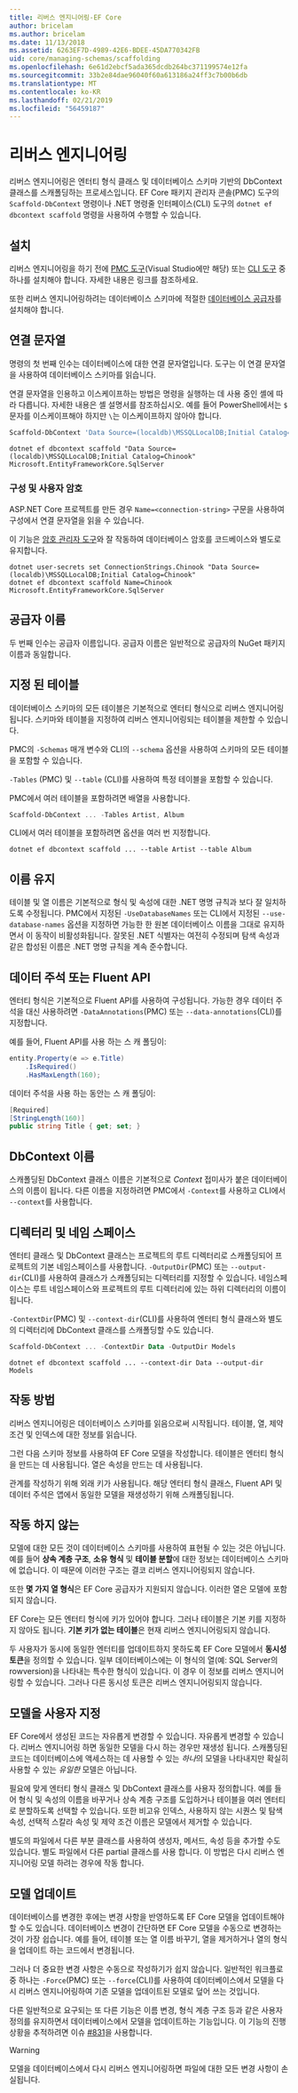 ```yaml
---
title: 리버스 엔지니어링-EF Core
author: bricelam
ms.author: bricelam
ms.date: 11/13/2018
ms.assetid: 6263EF7D-4989-42E6-BDEE-45DA770342FB
uid: core/managing-schemas/scaffolding
ms.openlocfilehash: 6e61d2ebcf5ada365dcdb264bc371199574e12fa
ms.sourcegitcommit: 33b2e84dae96040f60a613186a24ff3c7b00b6db
ms.translationtype: MT
ms.contentlocale: ko-KR
ms.lasthandoff: 02/21/2019
ms.locfileid: "56459187"
---
```

# <a name="reverse-engineering"></a>리버스 엔지니어링

리버스 엔지니어링은 엔터티 형식 클래스 및 데이터베이스 스키마 기반의 DbContext 클래스를 스캐폴딩하는 프로세스입니다. EF Core 패키지 관리자 콘솔(PMC) 도구의 `Scaffold-DbContext` 명령이나 .NET 명령줄 인터페이스(CLI) 도구의 `dotnet ef dbcontext scaffold` 명령을 사용하여 수행할 수 있습니다.

## <a name="installing"></a>설치

리버스 엔지니어링을 하기 전에 [PMC 도구](xref:core/miscellaneous/cli/powershell)(Visual Studio에만 해당) 또는 [CLI 도구](xref:core/miscellaneous/cli/dotnet) 중 하나를 설치해야 합니다. 자세한 내용은 링크를 참조하세요.

또한 리버스 엔지니어링하려는 데이터베이스 스키마에 적절한 [데이터베이스 공급자](xref:core/providers/index)를 설치해야 합니다.

## <a name="connection-string"></a>연결 문자열

명령의 첫 번째 인수는 데이터베이스에 대한 연결 문자열입니다. 도구는 이 연결 문자열을 사용하여 데이터베이스 스키마를 읽습니다.

연결 문자열을 인용하고 이스케이프하는 방법은 명령을 실행하는 데 사용 중인 셸에 따라 다릅니다. 자세한 내용은 셸 설명서를 참조하십시오. 예를 들어 PowerShell에서는 `$` 문자를 이스케이프해야 하지만 `\`는 이스케이프하지 않아야 합니다.

``` powershell
Scaffold-DbContext 'Data Source=(localdb)\MSSQLLocalDB;Initial Catalog=Chinook' Microsoft.EntityFrameworkCore.SqlServer
```

``` Console
dotnet ef dbcontext scaffold "Data Source=(localdb)\MSSQLLocalDB;Initial Catalog=Chinook" Microsoft.EntityFrameworkCore.SqlServer
```

### <a name="configuration-and-user-secrets"></a>구성 및 사용자 암호

ASP.NET Core 프로젝트를 만든 경우 `Name=<connection-string>` 구문을 사용하여 구성에서 연결 문자열을 읽을 수 있습니다.

이 기능은 [암호 관리자 도구](https://docs.microsoft.com/aspnet/core/security/app-secrets#secret-manager)와 잘 작동하여 데이터베이스 암호를 코드베이스와 별도로 유지합니다.

``` Console
dotnet user-secrets set ConnectionStrings.Chinook "Data Source=(localdb)\MSSQLLocalDB;Initial Catalog=Chinook"
dotnet ef dbcontext scaffold Name=Chinook Microsoft.EntityFrameworkCore.SqlServer
```

## <a name="provider-name"></a>공급자 이름

두 번째 인수는 공급자 이름입니다. 공급자 이름은 일반적으로 공급자의 NuGet 패키지 이름과 동일합니다.

## <a name="specifying-tables"></a>지정 된 테이블

데이터베이스 스키마의 모든 테이블은 기본적으로 엔터티 형식으로 리버스 엔지니어링됩니다. 스키마와 테이블을 지정하여 리버스 엔지니어링되는 테이블을 제한할 수 있습니다.

PMC의 `-Schemas` 매개 변수와 CLI의 `--schema` 옵션을 사용하여 스키마의 모든 테이블을 포함할 수 있습니다.

`-Tables` (PMC) 및 `--table` (CLI)를 사용하여 특정 테이블을 포함할 수 있습니다.

PMC에서 여러 테이블을 포함하려면 배열을 사용합니다.

``` powershell
Scaffold-DbContext ... -Tables Artist, Album
```

CLI에서 여러 테이블을 포함하려면 옵션을 여러 번 지정합니다.

``` Console
dotnet ef dbcontext scaffold ... --table Artist --table Album
```

## <a name="preserving-names"></a>이름 유지

테이블 및 열 이름은 기본적으로 형식 및 속성에 대한 .NET 명명 규칙과 보다 잘 일치하도록 수정됩니다. PMC에서 지정된 `-UseDatabaseNames` 또는 CLI에서 지정된 `--use-database-names` 옵션을 지정하면 가능한 한 원본 데이터베이스 이름을 그대로 유지하면서 이 동작이 비활성화됩니다. 잘못된 .NET 식별자는 여전히 수정되며 탐색 속성과 같은 합성된 이름은 .NET 명명 규칙을 계속 준수합니다.

## <a name="fluent-api-or-data-annotations"></a>데이터 주석 또는 Fluent API

엔터티 형식은 기본적으로 Fluent API를 사용하여 구성됩니다. 가능한 경우 데이터 주석을 대신 사용하려면 `-DataAnnotations`(PMC) 또는 `--data-annotations`(CLI)를 지정합니다.

예를 들어, Fluent API를 사용 하는 스 캐 폴딩이:

``` csharp
entity.Property(e => e.Title)
    .IsRequired()
    .HasMaxLength(160);
```

데이터 주석을 사용 하는 동안는 스 캐 폴딩이:

``` csharp
[Required]
[StringLength(160)]
public string Title { get; set; }
```

## <a name="dbcontext-name"></a>DbContext 이름

스캐폴딩된 DbContext 클래스 이름은 기본적으로 *Context* 접미사가 붙은 데이터베이스의 이름이 됩니다. 다른 이름을 지정하려면 PMC에서 `-Context`를 사용하고 CLI에서 `--context`를 사용합니다.

## <a name="directories-and-namespaces"></a>디렉터리 및 네임 스페이스

엔터티 클래스 및 DbContext 클래스는 프로젝트의 루트 디렉터리로 스캐폴딩되어 프로젝트의 기본 네임스페이스를 사용합니다. `-OutputDir`(PMC) 또는 `--output-dir`(CLI)를 사용하여 클래스가 스캐폴딩되는 디렉터리를 지정할 수 있습니다. 네임스페이스는 루트 네임스페이스와 프로젝트의 루트 디렉터리에 있는 하위 디렉터리의 이름이 됩니다.

`-ContextDir`(PMC) 및 `--context-dir`(CLI)를 사용하여 엔터티 형식 클래스와 별도의 디렉터리에 DbContext 클래스를 스캐폴딩할 수도 있습니다.

``` powershell
Scaffold-DbContext ... -ContextDir Data -OutputDir Models
```

``` Console
dotnet ef dbcontext scaffold ... --context-dir Data --output-dir Models
```

## <a name="how-it-works"></a>작동 방법

리버스 엔지니어링은 데이터베이스 스키마를 읽음으로써 시작됩니다. 테이블, 열, 제약 조건 및 인덱스에 대한 정보를 읽습니다.

그런 다음 스키마 정보를 사용하여 EF Core 모델을 작성합니다. 테이블은 엔터티 형식을 만드는 데 사용됩니다. 열은 속성을 만드는 데 사용됩니다.

관계를 작성하기 위해 외래 키가 사용됩니다. 해당 엔터티 형식 클래스, Fluent API 및 데이터 주석은 앱에서 동일한 모델을 재생성하기 위해 스캐폴딩됩니다.

## <a name="what-doesnt-work"></a>작동 하지 않는

모델에 대한 모든 것이 데이터베이스 스키마를 사용하여 표현될 수 있는 것은 아닙니다. 예를 들어 **상속 계층 구조**, **소유 형식** 및 **테이블 분할**에 대한 정보는 데이터베이스 스키마에 없습니다. 이 때문에 이러한 구조는 결코 리버스 엔지니어링되지 않습니다.

또한 **몇 가지 열 형식**은 EF Core 공급자가 지원되지 않습니다. 이러한 열은 모델에 포함되지 않습니다.

EF Core는 모든 엔터티 형식에 키가 있어야 합니다. 그러나 테이블은 기본 키를 지정하지 않아도 됩니다. **기본 키가 없는 테이블**은 현재 리버스 엔지니어링되지 않습니다.

두 사용자가 동시에 동일한 엔터티를 업데이트하지 못하도록 EF Core 모델에서 **동시성 토큰**을 정의할 수 있습니다.  일부 데이터베이스에는 이 형식의 열(예: SQL Server의 rowversion)을 나타내는 특수한 형식이 있습니다. 이 경우 이 정보를 리버스 엔지니어링할 수 있습니다. 그러나 다른 동시성 토큰은 리버스 엔지니어링되지 않습니다.

## <a name="customizing-the-model"></a>모델을 사용자 지정

EF Core에서 생성된 코드는 자유롭게 변경할 수 있습니다. 자유롭게 변경할 수 있습니다. 리버스 엔지니어링 하면 동일한 모델을 다시 하는 경우만 재생성 됩니다. 스캐폴딩된 코드는 데이터베이스에 액세스하는 데 사용할 수 있는 *하나*의 모델을 나타내지만 확실히 사용할 수 있는 *유일한* 모델은 아닙니다.

필요에 맞게 엔터티 형식 클래스 및 DbContext 클래스를 사용자 정의합니다. 예를 들어 형식 및 속성의 이름을 바꾸거나 상속 계층 구조를 도입하거나 테이블을 여러 엔터티로 분할하도록 선택할 수 있습니다. 또한 비고유 인덱스, 사용하지 않는 시퀀스 및 탐색 속성, 선택적 스칼라 속성 및 제약 조건 이름은 모델에서 제거할 수 있습니다.

별도의 파일에서 다른 부분 클래스를 사용하여 생성자, 메서드, 속성 등을 추가할 수도 있습니다.  별도 파일에서 다른 partial 클래스를 사용 합니다. 이 방법은 다시 리버스 엔지니어링 모델 하려는 경우에 작동 합니다.

## <a name="updating-the-model"></a>모델 업데이트

데이터베이스를 변경한 후에는 변경 사항을 반영하도록 EF Core 모델을 업데이트해야 할 수도 있습니다. 데이터베이스 변경이 간단하면 EF Core 모델을 수동으로 변경하는 것이 가장 쉽습니다. 예를 들어, 테이블 또는 열 이름 바꾸기, 열을 제거하거나 열의 형식을 업데이트 하는 코드에서 변경됩니다.

그러나 더 중요한 변경 사항은 수동으로 작성하기가 쉽지 않습니다. 일반적인 워크플로 중 하나는 `-Force`(PMC) 또는 `--force`(CLI)를 사용하여 데이터베이스에서 모델을 다시 리버스 엔지니어링하여 기존 모델을 업데이트된 모델로 덮어 쓰는 것입니다.

다른 일반적으로 요구되는 또 다른 기능은 이름 변경, 형식 계층 구조 등과 같은 사용자 정의를 유지하면서 데이터베이스에서 모델을 업데이트하는 기능입니다. 이 기능의 진행 상황을 추적하려면 이슈 [#831](https://github.com/aspnet/EntityFrameworkCore/issues/831)을 사용합니다.

> [!WARNING]
> 모델을 데이터베이스에서 다시 리버스 엔지니어링하면 파일에 대한 모든 변경 사항이 손실됩니다.
